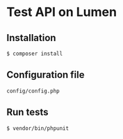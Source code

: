 # Test API on Lumen

## Installation

``$ composer install``

## Configuration file

``config/config.php``

## Run tests

``$ vendor/bin/phpunit``

